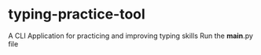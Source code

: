 # typing-practice-tool
A CLI Application for practicing and improving typing skills
Run the __main__.py file 
